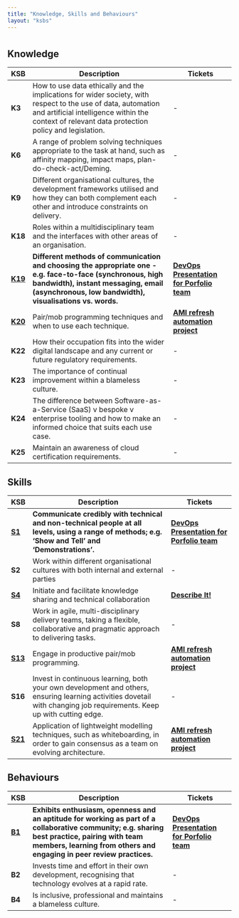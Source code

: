 ```yaml
---
title: "Knowledge, Skills and Behaviours"
layout: "ksbs"
---
```

#

## Knowledge

| KSB | Description| Tickets |
| - | - | - |
| **K3**| How to use data ethically and the implications for wider society, with respect to the use of data, automation and artificial intelligence within the context of relevant data protection policy and legislation. | - |
| **K6** | A range of problem solving techniques appropriate to the task at hand, such as affinity mapping, impact maps, plan-do-check-act/Deming. | - |
| **K9** |  Different organisational cultures, the development frameworks utilised and how they can both complement each other and introduce constraints on delivery. | - |
| **K18** | Roles within a multidisciplinary team and the interfaces with other areas of an organisation. | -|
| **[K19](../tags/k19)** | **Different methods of communication and choosing the appropriate one - e.g. face-to-face (synchronous, high bandwidth), instant messaging, email (asynchronous, low bandwidth), visualisations vs. words.** | **[DevOps Presentation for Porfolio team](../posts/presentation/)** |
| **[K20](../tags/k20)** | Pair/mob programming techniques and when to use each technique. | **[AMI refresh automation project](../posts/ami-refresh/)** |
| **K22** | How their occupation fits into the wider digital landscape and any current or future regulatory requirements. | -|
| **K23** | The importance of continual improvement within a blameless culture. | -|
| **K24** | The difference between Software-as-a-Service (SaaS) v bespoke v enterprise tooling and how to make an informed choice that suits each use case. | -|
| **K25** | Maintain an awareness of cloud certification requirements. | -|

## Skills

| KSB | Description| Tickets |
| - | - | - |
| **[S1](../tags/s1)** | **Communicate credibly with technical and non-technical people at all levels, using a range of methods; e.g. ‘Show and Tell’ and ‘Demonstrations’.** | **[DevOps Presentation for Porfolio team](../posts/presentation/)** |
| **S2** | Work within different organisational cultures with both internal and external parties | - |
| **[S4](../tags/s4)** | Initiate and facilitate knowledge sharing and technical collaboration | **[Describe It!](../posts/describe-it/)** |
| **S8** | Work in agile, multi-disciplinary delivery teams, taking a flexible, collaborative and pragmatic approach to delivering tasks. | - |
| **[S13](../tags/s13)** | Engage in productive pair/mob programming. | **[AMI refresh automation project](../posts/ami-refresh/)**|
| **S16** | Invest in continuous learning, both your own development and others, ensuring learning activities dovetail with changing job requirements. Keep up with cutting edge. | -|
| **[S21](../tags/s21)** | Application of lightweight modelling techniques, such as whiteboarding, in order to gain consensus as a team on evolving architecture. | **[AMI refresh automation project](../posts/ami-refresh/)** |

## Behaviours

| KSB | Description| Tickets |
| - | - | - |
| **[B1](../tags/b1)** | **Exhibits enthusiasm, openness and an aptitude for working as part of a collaborative community; e.g. sharing best practice, pairing with team members, learning from others and engaging in peer review practices.** | **[DevOps Presentation for Porfolio team](../posts/presentation/)** |
| **B2** | Invests time and effort in their own development, recognising that technology evolves at a rapid rate. | -|
| **B4** | Is inclusive, professional and maintains a blameless culture. | -|
